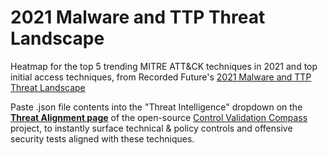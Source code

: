 # 2021 Malware and TTP Threat Landscape
Heatmap for the top 5 trending MITRE ATT&CK techniques in 2021 and top initial access techniques, from Recorded Future's [2021 Malware and TTP Threat Landscape](https://go.recordedfuture.com/hubfs/reports/cta-2022-0315.pdf)

Paste .json file contents into the "Threat Intelligence" dropdown on the **[Threat Alignment page](https://controlcompass.github.io/risk)** of the open-source [Control Validation Compass](https://controlcompass.github.io/) project, to instantly surface technical & policy controls and offensive security tests aligned with these techniques.
